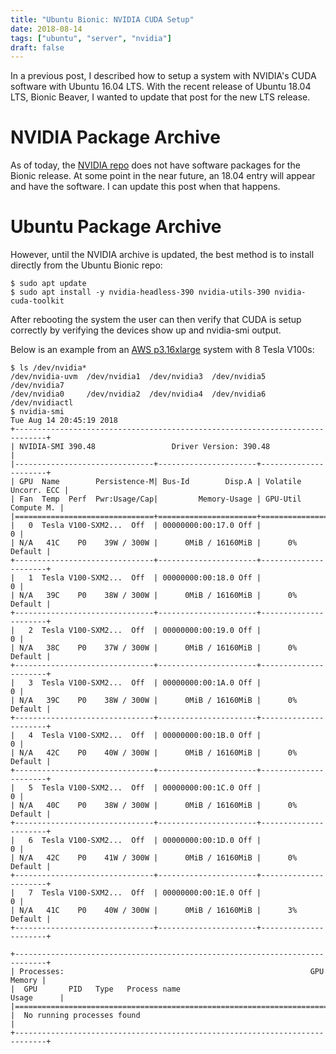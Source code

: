 ```yaml
---
title: "Ubuntu Bionic: NVIDIA CUDA Setup"
date: 2018-08-14
tags: ["ubuntu", "server", "nvidia"]
draft: false
---
```


In a previous post, I described how to setup a system with NVIDIA's CUDA software with Ubuntu 16.04 LTS. With the recent release of Ubuntu 18.04 LTS, Bionic Beaver, I wanted to update that post for the new LTS release.

# NVIDIA Package Archive

As of today, the [NVIDIA repo](https://developer.download.nvidia.com/compute/cuda/repos/) does not have software packages for the Bionic release. At some point in the near future, an 18.04 entry will appear and have the software. I can update this post when that happens.

# Ubuntu Package Archive

However, until the NVIDIA archive is updated, the best method is to install directly from the Ubuntu Bionic repo:

```shell
$ sudo apt update
$ sudo apt install -y nvidia-headless-390 nvidia-utils-390 nvidia-cuda-toolkit
```

After rebooting the system the user can then verify that CUDA is setup correctly by verifying the devices show up and nvidia-smi output.

Below is an example from an [AWS p3.16xlarge](https://aws.amazon.com/ec2/instance-types/p3/) system with 8 Tesla V100s:

```shell
$ ls /dev/nvidia*
/dev/nvidia-uvm  /dev/nvidia1  /dev/nvidia3  /dev/nvidia5  /dev/nvidia7
/dev/nvidia0     /dev/nvidia2  /dev/nvidia4  /dev/nvidia6  /dev/nvidiactl
$ nvidia-smi
Tue Aug 14 20:45:19 2018
+-----------------------------------------------------------------------------+
| NVIDIA-SMI 390.48                 Driver Version: 390.48                    |
|-------------------------------+----------------------+----------------------+
| GPU  Name        Persistence-M| Bus-Id        Disp.A | Volatile Uncorr. ECC |
| Fan  Temp  Perf  Pwr:Usage/Cap|         Memory-Usage | GPU-Util  Compute M. |
|===============================+======================+======================|
|   0  Tesla V100-SXM2...  Off  | 00000000:00:17.0 Off |                    0 |
| N/A   41C    P0    39W / 300W |      0MiB / 16160MiB |      0%      Default |
+-------------------------------+----------------------+----------------------+
|   1  Tesla V100-SXM2...  Off  | 00000000:00:18.0 Off |                    0 |
| N/A   39C    P0    38W / 300W |      0MiB / 16160MiB |      0%      Default |
+-------------------------------+----------------------+----------------------+
|   2  Tesla V100-SXM2...  Off  | 00000000:00:19.0 Off |                    0 |
| N/A   38C    P0    37W / 300W |      0MiB / 16160MiB |      0%      Default |
+-------------------------------+----------------------+----------------------+
|   3  Tesla V100-SXM2...  Off  | 00000000:00:1A.0 Off |                    0 |
| N/A   39C    P0    38W / 300W |      0MiB / 16160MiB |      0%      Default |
+-------------------------------+----------------------+----------------------+
|   4  Tesla V100-SXM2...  Off  | 00000000:00:1B.0 Off |                    0 |
| N/A   42C    P0    40W / 300W |      0MiB / 16160MiB |      0%      Default |
+-------------------------------+----------------------+----------------------+
|   5  Tesla V100-SXM2...  Off  | 00000000:00:1C.0 Off |                    0 |
| N/A   40C    P0    38W / 300W |      0MiB / 16160MiB |      0%      Default |
+-------------------------------+----------------------+----------------------+
|   6  Tesla V100-SXM2...  Off  | 00000000:00:1D.0 Off |                    0 |
| N/A   42C    P0    41W / 300W |      0MiB / 16160MiB |      0%      Default |
+-------------------------------+----------------------+----------------------+
|   7  Tesla V100-SXM2...  Off  | 00000000:00:1E.0 Off |                    0 |
| N/A   41C    P0    40W / 300W |      0MiB / 16160MiB |      3%      Default |
+-------------------------------+----------------------+----------------------+

+-----------------------------------------------------------------------------+
| Processes:                                                       GPU Memory |
|  GPU       PID   Type   Process name                             Usage      |
|=============================================================================|
|  No running processes found                                                 |
+-----------------------------------------------------------------------------+
```
